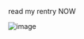 read my rentry NOW

![image](https://github.com/witchsheart/witchsheart/assets/128258442/944dd2af-6ab0-45c5-8ddb-31ad08851984)
